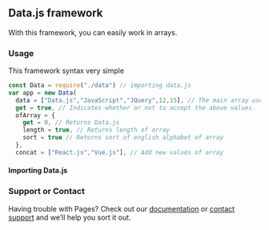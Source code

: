 ## Data.js framework

With this framework, you can easily work in arrays.

### Usage

This framework syntax very simple

```javascript
const Data = require("./data") // importing data.js
var app = new Data(
  data = ["Data.js","JavaScript","JQuery",12,15], // The main array used by Data.js (where you write your array)
  get = true, // Indicates whether or not to accept the above values.
  ofArray = {
    get = 0, // Returns Data.js
    length = true, // Returns length of array
    sort = true // Returns sort of english alphabet of array
  },
  concat = ["React.js","Vue.js"], // Add new values of array
```

#### Importing Data.js



### Support or Contact

Having trouble with Pages? Check out our [documentation](https://docs.github.com/categories/github-pages-basics/) or [contact support](https://support.github.com/contact) and we’ll help you sort it out.
